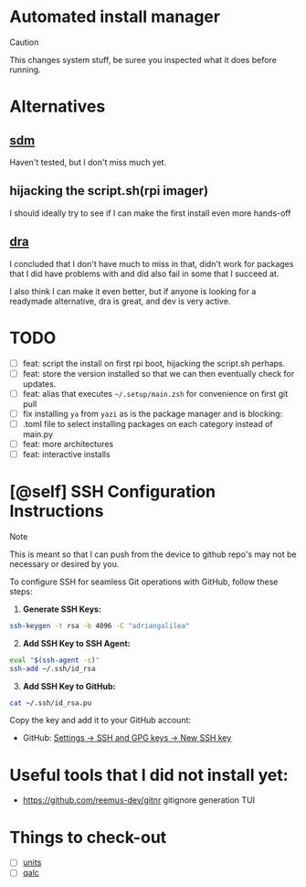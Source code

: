 # Automated install manager

> [!CAUTION]  
> This changes system stuff, be suree you inspected what it does before running.

# Alternatives

## [sdm](https://github.com/gitbls/sdm)

Haven't tested, but I don't miss much yet.

## hijacking the script.sh(rpi imager)

I should ideally try to see if I can make the first install even more hands-off

## [dra](https://github.com/devmatteini/dra)

I concluded that I don't have much to miss in that, didn't work for packages that I did have problems with and did also fail in some that I succeed at.

I also think I can make it even better, but if anyone is looking for a readymade alternative, dra is great, and dev is very active.


# TODO
- [ ] feat: script the install on first rpi boot, hijacking the script.sh perhaps.
- [ ] feat: store the version installed so that we can then eventually check for updates.
- [ ] feat: alias that executes `~/.setup/main.zsh` for convenience on first git pull
- [ ] fix installing `ya` from `yazi` as is the package manager and is blocking:
- [ ] .toml file to select installing packages on each category instead of main.py
- [ ] feat: more architectures
- [ ] feat: interactive installs

# [@self] SSH Configuration Instructions

> [!NOTE]  
> This is meant so that I can push from the device to github repo's may not be necessary or desired by you.

To configure SSH for seamless Git operations with GitHub, follow these steps:

1. **Generate SSH Keys:**

```sh
ssh-keygen -t rsa -b 4096 -C "adriangalilea"
```

2. **Add SSH Key to SSH Agent:**

```sh
eval "$(ssh-agent -s)"
ssh-add ~/.ssh/id_rsa
```

3. **Add SSH Key to GitHub:**
  ```sh
  cat ~/.ssh/id_rsa.pu
  ```

   Copy the key and add it to your GitHub account:
   - GitHub: [Settings -> SSH and GPG keys -> New SSH key](https://github.com/settings/keys)

# Useful tools that I did not install yet:
- https://github.com/reemus-dev/gitnr gitignore generation TUI

# Things to check-out

- [ ] [units](https://www.gnu.org/software/units/)
- [ ] [qalc](https://github.com/Qalculate/libqalculate)
